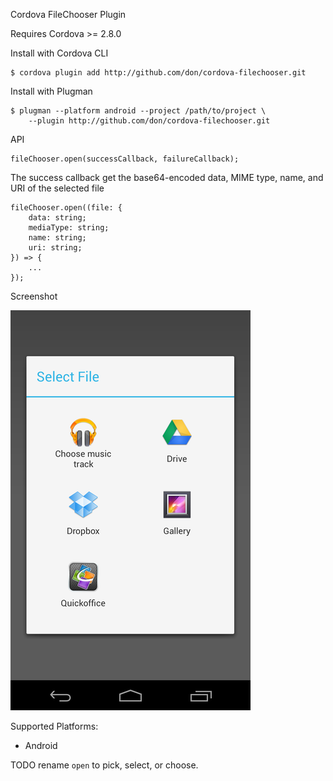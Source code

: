 Cordova FileChooser Plugin

Requires Cordova >= 2.8.0

Install with Cordova CLI
	
	$ cordova plugin add http://github.com/don/cordova-filechooser.git

Install with Plugman 

	$ plugman --platform android --project /path/to/project \ 
		--plugin http://github.com/don/cordova-filechooser.git

API

	fileChooser.open(successCallback, failureCallback);

The success callback get the base64-encoded data, MIME type, name, and URI of the selected file

	fileChooser.open((file: {
		data: string;
		mediaType: string;
		name: string;
		uri: string;
	}) => {
		...
	});
	
Screenshot

![Screenshot](filechooser.png "Screenshot")

Supported Platforms:
- Android

TODO rename `open` to pick, select, or choose.
